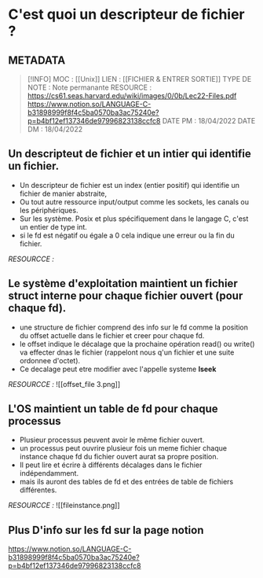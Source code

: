 # C'est quoi un descripteur de fichier ?

## METADATA
> [!INFO]
> MOC                    : [[Unix]]
> LIEN                     : [[FICHIER  & ENTRER SORTIE]]
> TYPE DE NOTE   : Note permanante 
>  RESOURCE        :  https://cs61.seas.harvard.edu/wiki/images/0/0b/Lec22-Files.pdf https://www.notion.so/LANGUAGE-C-b31898999f8f4c5ba0570ba3ac75240e?p=b4bf12ef137346de97996823138ccfc8
> DATE PM             : 18/04/2022
> DATE DM             : 18/04/2022


## Un descripteut de fichier et un intier qui identifie un fichier.
- Un descripteur de fichier est un index (entier positif) qui identifie un fichier de manier abstraite, 
- Ou tout autre ressource input/output comme les sockets, les canals ou les périphériques. 
- Sur les système. Posix et plus spécifiquement dans le langage C, c'est un entier de type int.
- si le fd est négatif ou égale a 0 cela indique une erreur ou la fin du fichier.

*RESOURCCE :*

## Le système d'exploitation maintient un fichier struct interne pour chaque fichier ouvert (pour chaque fd).
- une structure de fichier comprend des info sur le fd comme la position du offset actuelle dans le fichier et creer pour chaque fd.
- le offset indique le décalage que la prochaine opération read() ou write() va effecter dnas le fichier (rappelont nous q'un fichier et une suite ordonnee d'octet).
- Ce decalage peut etre modifier avec l'appelle systeme **lseek**

*RESOURCCE :*
![[offset_file 3.png]]

## L'OS maintient un table de fd pour chaque processus
- Plusieur processus peuvent avoir le même fichier ouvert.
- un processus peut ouvrire plusieur fois un meme fichier chaque instance chaque fd du fichier ouvert aurat sa propre position.
- Il peut lire et écrire à différents décalages dans le fichier indépendamment.
- mais ils auront des tables de fd et des entrées de table de fichiers différentes.

*RESOURCCE :*
![[fileinstance.png]]

## Plus D'info sur les fd sur la page notion 
https://www.notion.so/LANGUAGE-C-b31898999f8f4c5ba0570ba3ac75240e?p=b4bf12ef137346de97996823138ccfc8